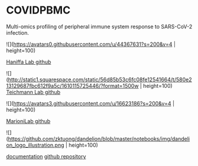 # COVIDPBMC
Multi-omics profiling of peripheral immune system response to SARS-CoV-2 infection.

![](https://avatars0.githubusercontent.com/u/44367631?s=200&v=4 | height=100)

[Haniffa Lab github](https://github.com/haniffalab)

![](http://static1.squarespace.com/static/56d85b53c6fc08fe12541664/t/580e213129687fbc612f9a5c/1610115725446/?format=1500w  | height=100)
[Teichmann Lab github](https://github.com/Teichlab)

![](https://avatars3.githubusercontent.com/u/16623186?s=200&v=4 | height=100)

[MarioniLab github](https://github.com/MarioniLab)

![](https://github.com/zktuong/dandelion/blob/master/notebooks/img/dandelion_logo_illustration.png | height=100)

[documentation](https://sc-dandelion.readthedocs.io/)
[github repository](https://github.com/zktuong/dandelion)

